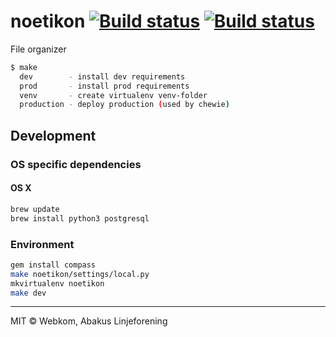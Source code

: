 # noetikon [![Build status](https://ci.frigg.io/badges/webkom/noetikon/)](https://ci.frigg.io/webkom/noetikon/last/) [![Build status](https://ci.frigg.io/badges/coverage/webkom/noetikon/)](https://ci.frigg.io/webkom/noetikon/last/)

File organizer

```bash
$ make
  dev        - install dev requirements
  prod       - install prod requirements
  venv       - create virtualenv venv-folder
  production - deploy production (used by chewie)
```

## Development
### OS specific dependencies
#### OS X
```bash
brew update
brew install python3 postgresql
```

### Environment
```bash
gem install compass
make noetikon/settings/local.py
mkvirtualenv noetikon
make dev
```

--------------

MIT © Webkom, Abakus Linjeforening

